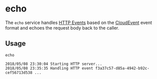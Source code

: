 # echo

The `echo` service handles [HTTP Events](https://github.com/serverless/event-gateway/blob/master/docs/api.md#http-event) based on the [CloudEvent](https://github.com/serverless/event-gateway/blob/master/docs/api.md#event-definition) event format and echoes the request body back to the caller.

## Usage

```
echo
```

```
2018/05/08 23:30:04 Starting HTTP server...
2018/05/08 23:35:35 Handling HTTP event f3a37c57-d85a-4942-b92c-cef56713d538 ...
```
